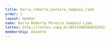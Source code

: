 ```yaml
---
title: Karla_roberta_pereira_sampaio_lima
order: 1
layout: member
name: Karla Roberta Pereira Sampaio Lima
lattes: http://lattes.cnpq.br/8474346566632932
membership: Docente
---
```

